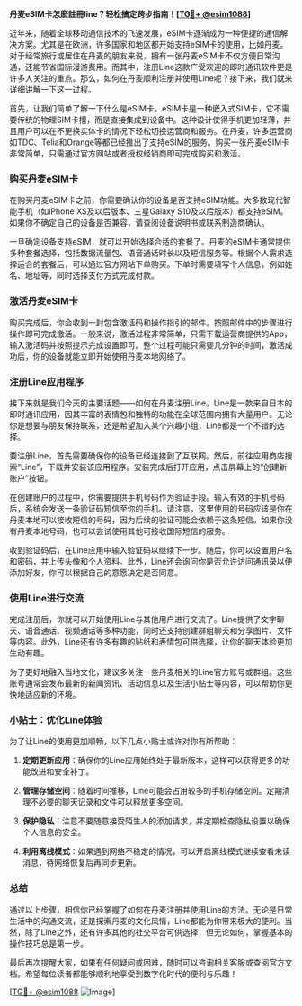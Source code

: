 **丹麦eSIM卡怎麽註冊line？轻松搞定跨步指南！[[TG💪+ @esim1088](https://t.me/s/esim1088)]**

近年来，随着全球移动通信技术的飞速发展，eSIM卡逐渐成为一种便捷的通信解决方案。尤其是在欧洲，许多国家和地区都开始支持eSIM卡的使用，比如丹麦。对于经常旅行或居住在丹麦的朋友来说，拥有一张丹麦eSIM卡不仅方便日常沟通，还能节省国际漫游费用。而其中，注册Line这款广受欢迎的即时通讯软件更是许多人关注的重点。那么，如何在丹麦顺利注册并使用Line呢？接下来，我们就来详细讲解一下这一过程。

首先，让我们简单了解一下什么是eSIM卡。eSIM卡是一种嵌入式SIM卡，它不需要传统的物理SIM卡槽，而是直接集成到设备中。这种设计使得手机更加轻薄，并且用户可以在不更换实体卡的情况下轻松切换运营商和服务。在丹麦，许多运营商如TDC、Telia和Orange等都已经推出了支持eSIM的服务。购买一张丹麦eSIM卡非常简单，只需通过官方网站或者授权经销商即可完成购买和激活。

### 购买丹麦eSIM卡

在购买丹麦eSIM卡之前，你需要确认你的设备是否支持eSIM功能。大多数现代智能手机（如iPhone XS及以后版本、三星Galaxy S10及以后版本）都支持eSIM。如果你不确定自己的设备是否兼容，请查阅设备说明书或联系制造商确认。

一旦确定设备支持eSIM，就可以开始选择合适的套餐了。丹麦的eSIM卡通常提供多种套餐选择，包括数据流量包、语音通话时长以及短信服务等。根据个人需求选择适合的套餐后，可以通过官方网站下单购买。下单时需要填写个人信息，例如姓名、地址等，同时选择支付方式完成付款。

### 激活丹麦eSIM卡

购买完成后，你会收到一封包含激活码和操作指引的邮件。按照邮件中的步骤进行操作即可完成激活。一般来说，激活过程非常简单，只需下载运营商提供的App，输入激活码并按照提示完成设置即可。整个过程可能只需要几分钟的时间，激活成功后，你的设备就能立即开始使用丹麦本地网络了。

### 注册Line应用程序

接下来就是我们今天的主要话题——如何在丹麦注册Line。Line是一款来自日本的即时通讯应用，因其丰富的表情包和独特的功能在全球范围内拥有大量用户。无论你是想要与朋友保持联系，还是希望加入某个兴趣小组，Line都是一个不错的选择。

要注册Line，首先需要确保你的设备已经连接到了互联网。然后，前往应用商店搜索“Line”，下载并安装该应用程序。安装完成后打开应用，点击屏幕上的“创建新账户”按钮。

在创建账户的过程中，你需要提供手机号码作为验证手段。输入有效的手机号码后，系统会发送一条验证码短信至你的手机。请注意，这里使用的号码应该是你在丹麦本地可以接收短信的号码，因为后续的验证可能会依赖于这条短信。如果你没有丹麦本地号码，也可以尝试使用其他可接收国际短信的服务。

收到验证码后，在Line应用中输入验证码以继续下一步。随后，你可以设置用户名和密码，并上传头像和个人资料。此外，Line还会询问你是否允许访问通讯录以便添加好友，你可以根据自己的意愿决定是否同意。

### 使用Line进行交流

完成注册后，你就可以开始使用Line与其他用户进行交流了。Line提供了文字聊天、语音通话、视频通话等多种功能，同时还支持创建群组聊天和分享图片、文件等内容。此外，Line还有许多有趣的贴纸和表情包可供选择，让你的聊天体验更加生动有趣。

为了更好地融入当地文化，建议多关注一些丹麦相关的Line官方账号或群组。这些账号通常会发布最新的新闻资讯、活动信息以及生活小贴士等内容，可以帮助你更快地适应新的环境。

### 小贴士：优化Line体验

为了让Line的使用更加顺畅，以下几点小贴士或许对你有所帮助：

1. **定期更新应用**：确保你的Line应用始终处于最新版本，这样可以获得更多的功能改进和安全补丁。
   
2. **管理存储空间**：随着时间推移，Line可能会占用较多的手机存储空间。定期清理不必要的聊天记录和文件可以释放更多空间。

3. **保护隐私**：注意不要随意接受陌生人的添加请求，并定期检查隐私设置以确保个人信息的安全。

4. **利用离线模式**：如果遇到网络不稳定的情况，可以开启离线模式继续查看未读消息，待网络恢复后再同步更新。

### 总结

通过以上步骤，相信你已经掌握了如何在丹麦注册并使用Line的方法。无论是日常生活中的沟通交流，还是探索丹麦的文化风情，Line都能为你带来极大的便利。当然，除了Line之外，还有许多其他的社交平台可供选择，但无论如何，掌握基本的操作技巧总是第一步。

最后再次提醒大家，如果有任何疑问或困难，随时可以咨询相关客服或查阅官方文档。希望每位读者都能够顺利地享受到数字化时代的便利与乐趣！

[[TG💪+ @esim1088](https://t.me/s/esim1088) ![Image](https://i.postimg.cc/4NQfJmqS/Snipaste-2025-05-13-00-14-12.png)]
